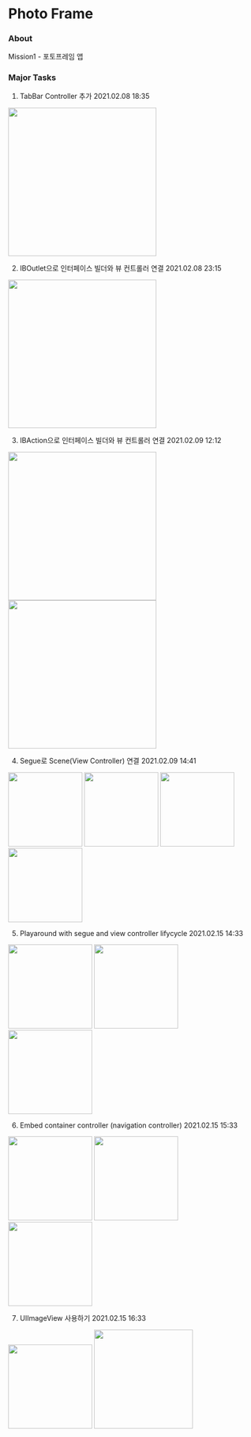 # Photo Frame
### About
Mission1 - 포토프레임 앱
### Major Tasks
1. TabBar Controller 추가 2021.02.08 18:35
<img src="images/TabBar.png" width="300">

2. IBOutlet으로 인터페이스 빌더와 뷰 컨트롤러 연결 2021.02.08 23:15 
<img src="images/IBOutlet.png" width="300">

3. IBAction으로 인터페이스 빌더와 뷰 컨트롤러 연결 2021.02.09 12:12
<p float="left">
<img src="images/IBActionBefore.png" width="300" />
<img src="images/IBActionAfter.png" width="300" />
</p>

4. Segue로 Scene(View Controller) 연결 2021.02.09 14:41
<p float="left">
<img src="images/Segue1.png" width="150" />
<img src="images/Segue2.png" width="150" />
<img src="images/segue3.png" width="150" />
<img src="images/segue4.png" width="150" />
</p>

5. Playaround with segue and view controller lifycycle  2021.02.15 14:33
<p float="left">
<img src="images/step5_1.png" width="170" />
<img src="images/step5_2.png" width="170" />
<img src="images/step5_3.png" width="170" />
</p>

6. Embed container controller (navigation controller)  2021.02.15 15:33
<p float="left">
<img src="images/step6_1.png" width="170" />
<img src="images/step6_2.png" width="170" />
<img src="images/step6_3.png" width="170" />
</p>

7. UIImageView 사용하기  2021.02.15 16:33
<p float="left">
<img src="images/step7_1.png" width="170" />
<img src="images/step7_2.png" width="200" />
</p>
